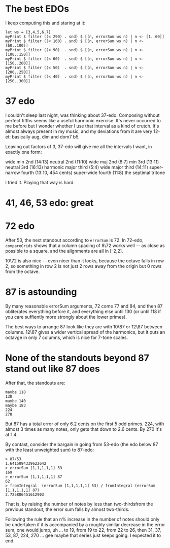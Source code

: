 # The best EDOs

I keep computing this and staring at it:

```
let ws = [3,4,5,6,7]
myPrint $ filter ((< 290) . snd) $ [(n, errorSum ws n) | n <- [1..60]]
myPrint $ filter ((< 160) . snd) $ [(n, errorSum ws n) | n <- [60..100]]
myPrint $ filter ((< 90)  . snd) $ [(n, errorSum ws n) | n <- [100..150]]
myPrint $ filter ((< 60)  . snd) $ [(n, errorSum ws n) | n <- [150..200]]
myPrint $ filter ((< 50)  . snd) $ [(n, errorSum ws n) | n <- [200..250]]
myPrint $ filter ((< 40)  . snd) $ [(n, errorSum ws n) | n <- [250..300]]
```


# 37 edo

I couldn't sleep last night, was thinking about 37-edo. Composing without perfect fifths seems like a useful harmonic exercise. It's never occurred to me before but I wonder whether I use that interval as a kind of crutch. It's almost always present in my music, and my deviations from it are very 12-et: basically aug, dim and dom7 b5.

Leaving out factors of 3, 37-edo will give me all the intervals I want, in exactly one form:

wide min 2nd (14:13)
neutral 2nd (11:10)
wide maj 2nd (8:7)
min 3rd (13:11)
neutral 3rd (16:13)
harmonic major third (5:4)
wide major third (14:11)
super-narrow fourth (13:10, 454 cents)
super-wide fourth (11:8)
the septimal tritone

I tried it. Playing that way is hard.


# 41, 46, 53 edo: great

# 72 edo

After 53, the next standout according to `errorSum` is 72.
In 72-edo, `compareGrids` shows that a column spacing of 8\72 works well -- 
as close as possible to a square, and the alignments are all in [-2,2].

10\72 is also nice -- even nicer than it looks,
because the octave falls in row 2, so something in row 2 is not just 2 rows away from the origin but 0 rows from the octave.


# 87 is astounding

By many reasonable errorSum arguments, 72 come 77 and 84, and then 87 obliterates everything before it, and everything else until 130 (or until 118 if you care suffiently more strongly about the lower primes).

The best ways to arrange 87 look like they are with 10\87 or 12\87 between columns. 12\87 gives a wider vertical spread of the harmonics, but it puts an octavge in only 7 columns, which is nice for 7-tone scales.


# None of the standouts beyond 87 stand out like 87 does

After that, the standouts are:

```
maybe 118
130
maybe 140
maybe 183
224
270
```

But 87 has a total error of only 6.2 cents on the first 5 odd primes. 224, with almost 3 times as many notes, only gets that down to 2.6 cents. By 270 it's at 1.4.

By contast, consider the bargain in going from 53-edo (the edo below 87 with the least unweighted sum) to 87-edo:

```
> 87/53
1.6415094339622642
> errorSum [1,1,1,1,1] 53
169
> errorSum [1,1,1,1,1] 87
62
> fromIntegral  (errorSum [1,1,1,1,1] 53) / fromIntegral (errorSum [1,1,1,1,1] 87)
2.725806451612903
```

That is, by raising the number of notes by less than two-thirdsfrom the previous standout, the error sum falls by almost two-thirds.

Following the rule that an n% increase in the number of notes should only be undertaken if it is accompanied by a roughly similar decrease in the error sum, one would jump, uh ... to 19, from 19 to 22, from 22 to 26, then 31, 37, 53, 87, 224, 270 ... gee maybe that series just keeps going. I expected it to end.
